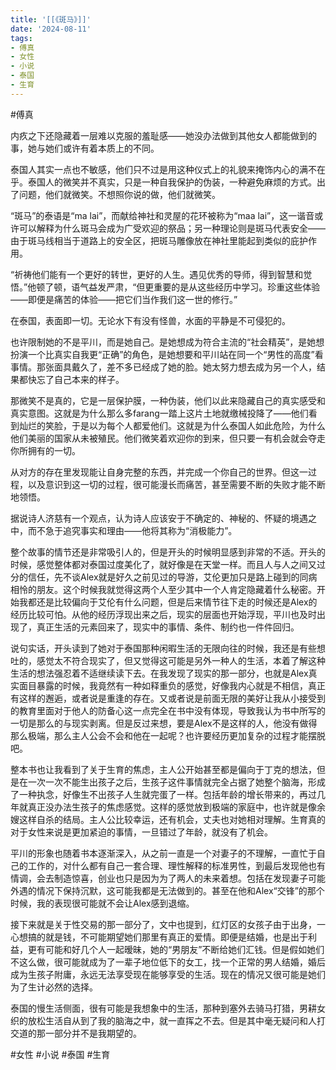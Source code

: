 ```yaml
---
title: '[[《斑马》]]'
date: '2024-08-11'
tags:
- 傅真
- 女性
- 小说
- 泰国
- 生育
---
```

#傅真

内疚之下还隐藏着一层难以克服的羞耻感——她没办法做到其他女人都能做到的事，她与她们或许有着本质上的不同。

泰国人其实一点也不敏感，他们只不过是用这种仪式上的礼貌来掩饰内心的满不在乎。泰国人的微笑并不真实，只是一种自我保护的伪装，一种避免麻烦的方式。出了问题，他们就微笑。不想照你说的做，他们就微笑。

“斑马”的泰语是“ma lai”，而献给神社和灵屋的花环被称为“maa lai”，这一谐音或许可以解释为什么斑马会成为广受欢迎的祭品；另一种理论则是斑马代表安全——由于斑马线相当于道路上的安全区，把斑马雕像放在神社里能起到类似的庇护作用。


“祈祷他们能有一个更好的转世，更好的人生。遇见优秀的导师，得到智慧和觉悟。”他顿了顿，语气益发严肃，“但更重要的是从这些经历中学习。珍重这些体验——即便是痛苦的体验——把它们当作我们这一世的修行。”

在泰国，表面即一切。无论水下有没有怪兽，水面的平静是不可侵犯的。

也许限制她的不是平川，而是她自己。是她想成为符合主流的“社会精英”，是她想扮演一个比真实自我更“正确”的角色，是她想要和平川站在同一个“男性的高度”看事情。那张面具戴久了，差不多已经成了她的脸。她太努力想去成为另一个人，结果都快忘了自己本来的样子。

那微笑不是真的，它是一层保护膜，一种伪装，他们以此来隐藏自己的真实感受和真实意图。这就是为什么那么多farang一踏上这片土地就缴械投降了——他们看到灿烂的笑脸，于是以为每个人都爱他们。这就是为什么泰国人如此危险，为什么他们美丽的国家从未被殖民。他们微笑着欢迎你的到来，但只要一有机会就会夺走你所拥有的一切。

从对方的存在里发现能让自身完整的东西，并完成一个你自己的世界。但这一过程，以及意识到这一切的过程，很可能漫长而痛苦，甚至需要不断的失败才能不断地领悟。

据说诗人济慈有一个观点，认为诗人应该安于不确定的、神秘的、怀疑的境遇之中，而不急于追究事实和理由——他将其称为“消极能力”。

整个故事的情节还是非常吸引人的，但是开头的时候明显感到非常的不适。开头的时候，感觉整体都对泰国过度美化了，就好像是在天堂一样。而且人与人之间又过分的信任，先不谈Alex就是好久之前见过的导游，艾伦更加只是路上碰到的同病相怜的朋友。这个时候我就觉得这两个人至少其中一个人肯定隐藏着什么秘密。开始我都还是比较偏向于艾伦有什么问题，但是后来情节往下走的时候还是Alex的经历比较可怕。从他的经历浮现出来之后，现实的层面也开始浮现，平川也及时出现了，真正生活的元素回来了，现实中的事情、条件、制约也一件件回归。

说句实话，开头读到了她对于泰国那种闲暇生活的无限向往的时候，我还是有些想吐的，感觉太不符合现实了，但又觉得这可能是另外一种人的生活，本着了解这种生活的想法强忍着不适继续读下去。在我发现了现实的那一部分，也就是Alex真实面目暴露的时候，我竟然有一种如释重负的感觉，好像我内心就是不相信，真正有这样的邂逅，或者说是重逢的存在。又或者说是前面无限的美好让我从小接受到的教育里面对于他人的防备心这一点完全在书中没有体现，导致我认为书中所写的一切是那么的与现实剥离。但是反过来想，要是Alex不是这样的人，他没有做得那么极端，那么主人公会不会和他在一起呢？也许要经历更加复杂的过程才能摆脱吧。

整本书也让我看到了关于生育的焦虑，主人公开始甚至都是偏向于丁克的想法，但是在一次一次不能生出孩子之后，生孩子这件事情就完全占据了她整个脑海，形成了一种执念，好像生不出孩子人生就完蛋了一样。包括年龄的增长带来的，再过几年就真正没办法生孩子的焦虑感觉。这样的感觉放到极端的家庭中，也许就是像余嫂这样自杀的结局。主人公比较幸运，还有机会，丈夫也对她相对理解。生育真的对于女性来说是更加紧迫的事情，一旦错过了年龄，就没有了机会。

平川的形象也随着书本逐渐深入，从之前一直是一个对妻子的不理解，一直忙于自己的工作的，对什么都有自己一套合理、理性解释的标准男性，到最后发现他也有情调，会去制造惊喜，创业也只是因为为了两人的未来着想。包括在发现妻子可能外遇的情况下保持沉默，这可能我都是无法做到的。甚至在他和Alex“交锋”的那个时候，我的表现很可能就不会让Alex感到退缩。

接下来就是关于性交易的那一部分了，文中也提到，红灯区的女孩子由于出身，一心想搞的就是钱，不可能期望她们那里有真正的爱情。即便是结婚，也是出于利益，更有可能和好几个人一起暧昧，她的“男朋友”不断给她们汇钱。但是假如她们不这么做，很可能就成为了一辈子地位低下的女工，找一个正常的男人结婚，婚后成为生孩子附庸，永远无法享受现在能够享受的生活。现在的情况又很可能是她们为了生计必然的选择。

泰国的慢生活侧面，很有可能是我想象中的生活，那种到塞外去骑马打猎，男耕女织的放松生活自从到了我的脑海之中，就一直挥之不去。但是其中毫无疑问和人打交道的那一部分并不是我期望的。

#女性 #小说 #泰国 #生育
